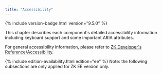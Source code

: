 ```yaml
---
title: "Accessibility"
---
```




{% include version-badge.html version="9.5.0" %}

This chapter describes each component's detailed accessibility
information including keyboard support and some important ARIA
attributes.

For general accessibility information, please refer to [ZK Developer's Reference/Accessibility]({{site.baseurl}}/zk_dev_ref/accessibility/accessibility).

<!--REQUIRED ZK EDITION: EE -->
{% include edition-availability.html edition="ee" %} Note: the following subsections are only applied for
ZK EE version only.